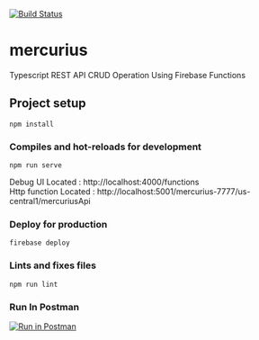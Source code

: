 [![Build Status](https://travis-ci.org/Murerr/mercurius.svg?branch=master)](https://travis-ci.org/Murerr/mercurius)
# mercurius
Typescript REST API CRUD Operation Using Firebase Functions

## Project setup
```
npm install
```

### Compiles and hot-reloads for development
 
```
npm run serve
```
Debug UI Located : http://localhost:4000/functions  
Http function Located : http://localhost:5001/mercurius-7777/us-central1/mercuriusApi

### Deploy for production
```
firebase deploy
```

### Lints and fixes files
```
npm run lint
```

### Run In Postman
[![Run in Postman](https://run.pstmn.io/button.svg)](https://app.getpostman.com/run-collection/9249536fae797ae253ea)
